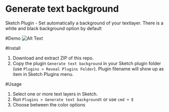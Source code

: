 # Generate text background
Sketch Plugin - Set automatically a background of your textlayer.
There is a white and black background option by default

#Demo
![Alt Text](http://i.imgur.com/zRMQm4j.gif)

#Install
1. Download and extract ZIP of this repo.
2. Copy the plugin ``Generate text background`` in your Sketch plugin folder (use ``Plugins > Reveal Plugins Folder``).
Plugin filename will show up as item in Sketch Plugins menu.
  
#Usage
1. Select one or more text layers in Sketch. 
2. Run ``Plugins > Generate text backgroundt`` or use ``cmd + E``
3. Choose between the color options
